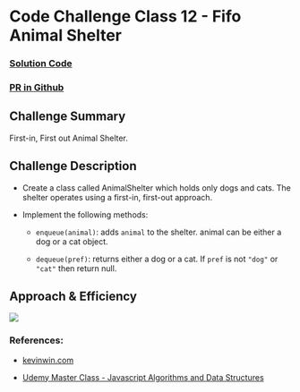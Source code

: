 # Code Challenge Class 12 - Fifo Animal Shelter

### [Solution Code](challenges401/fifoAnimalShelter/fifo-animal-shelter.js)

### [PR in Github](https://github.com/nickibaldwin/data-structures-and-algorithms/pull/27)

<!-- ## Setup

Install proper dependencies:

  `npm i jest`

Test Application:

  `npm run test queue-with-stacks.test.js` -->


## Challenge Summary

First-in, First out Animal Shelter.

## Challenge Description

- Create a class called AnimalShelter which holds only dogs and cats. The shelter operates using a first-in, first-out approach.

- Implement the following methods:
  
    - `enqueue(animal)`: adds `animal` to the shelter. animal can be either a dog or a cat object.

    - `dequeue(pref)`: returns either a dog or a cat. If `pref` is not `"dog"` or `"cat"` then return null.

<!-- ## Example

`enqueue(value)`

INPUT | ARGS | OUTPUT
-----|-----|-------
[10]->[15]->[20] | 5 | [5]->[10]->[15]->[20]
(EMPTY) | 5 | [5]

`dequeue()`
INPUT | ARGS | OUTPUT
-----|-----|-------
[5]->[10]->[15]->[20] | 20 | [5]->[10]->[15])
[5]->[10]->[15] | 15 | 	[5]->[10] -->

<!-- ## Test

### `npm run test queue-with-stacks.test.js` -->
  
## Approach & Efficiency

![](./img/2021-05-03-15-00-00.png)

### References:

- [kevinwin.com](https://kevinwin.com/blog/Create-a-queue-like-animal-shelter-in-JavaScript/)

- [Udemy Master Class - Javascript Algorithms and Data Structures](https://www.udemy.com/course/js-algorithms-and-data-structures-masterclass/learn/lecture/8344200#overview)
